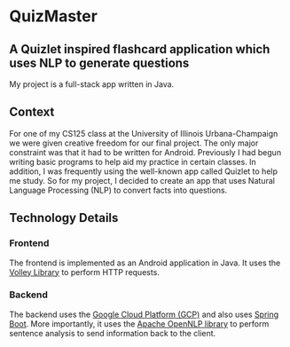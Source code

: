 # QuizMaster

## A Quizlet inspired flashcard application which uses NLP to generate questions
My project is a full-stack app written in Java.

## Context
For one of my CS125 class at the University of Illinois Urbana-Champaign we were given creative freedom for our final project. The only major constraint was that it had to be written for Android. Previously I had begun writing basic programs to help aid my practice in certain classes. In addition, I was frequently using the well-known app called Quizlet to help me study. So for my project, I decided to create an app that uses Natural Language Processing (NLP) to convert facts into questions.

## Technology Details

### Frontend
The frontend is implemented as an Android application in Java. It uses the [Volley Library](https://github.com/google/volley) to perform HTTP requests.

### Backend
The backend uses the [Google Cloud Platform (GCP)](https://cloud.google.com/docs) and also uses [Spring Boot](https://spring.io/projects/spring-boot). More importantly, it uses the [Apache OpenNLP library](https://opennlp.apache.org/) to perform sentence analysis to send information back to the client.


